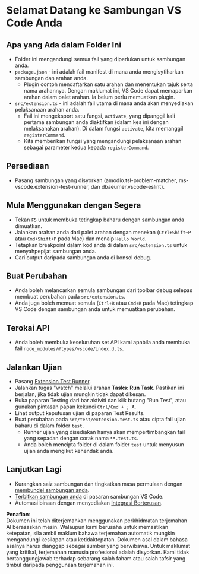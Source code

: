 # Selamat Datang ke Sambungan VS Code Anda

## Apa yang Ada dalam Folder Ini

* Folder ini mengandungi semua fail yang diperlukan untuk sambungan anda.
* `package.json` - ini adalah fail manifest di mana anda mengisytiharkan sambungan dan arahan anda.
  * Plugin contoh mendaftarkan satu arahan dan menentukan tajuk serta nama arahannya. Dengan maklumat ini, VS Code dapat memaparkan arahan dalam palet arahan. Ia belum perlu memuatkan plugin.
* `src/extension.ts` - ini adalah fail utama di mana anda akan menyediakan pelaksanaan arahan anda.
  * Fail ini mengeksport satu fungsi, `activate`, yang dipanggil kali pertama sambungan anda diaktifkan (dalam kes ini dengan melaksanakan arahan). Di dalam fungsi `activate`, kita memanggil `registerCommand`.
  * Kita memberikan fungsi yang mengandungi pelaksanaan arahan sebagai parameter kedua kepada `registerCommand`.

## Persediaan

* Pasang sambungan yang disyorkan (amodio.tsl-problem-matcher, ms-vscode.extension-test-runner, dan dbaeumer.vscode-eslint).

## Mula Menggunakan dengan Segera

* Tekan `F5` untuk membuka tetingkap baharu dengan sambungan anda dimuatkan.
* Jalankan arahan anda dari palet arahan dengan menekan (`Ctrl+Shift+P` atau `Cmd+Shift+P` pada Mac) dan menaip `Hello World`.
* Tetapkan breakpoint dalam kod anda di dalam `src/extension.ts` untuk menyahpepijat sambungan anda.
* Cari output daripada sambungan anda di konsol debug.

## Buat Perubahan

* Anda boleh melancarkan semula sambungan dari toolbar debug selepas membuat perubahan pada `src/extension.ts`.
* Anda juga boleh memuat semula (`Ctrl+R` atau `Cmd+R` pada Mac) tetingkap VS Code dengan sambungan anda untuk memuatkan perubahan.

## Terokai API

* Anda boleh membuka keseluruhan set API kami apabila anda membuka fail `node_modules/@types/vscode/index.d.ts`.

## Jalankan Ujian

* Pasang [Extension Test Runner](https://marketplace.visualstudio.com/items?itemName=ms-vscode.extension-test-runner).
* Jalankan tugas "watch" melalui arahan **Tasks: Run Task**. Pastikan ini berjalan, jika tidak ujian mungkin tidak dapat dikesan.
* Buka paparan Testing dari bar aktiviti dan klik butang "Run Test", atau gunakan pintasan papan kekunci `Ctrl/Cmd + ; A`.
* Lihat output keputusan ujian di paparan Test Results.
* Buat perubahan pada `src/test/extension.test.ts` atau cipta fail ujian baharu di dalam folder `test`.
  * Runner ujian yang disediakan hanya akan mempertimbangkan fail yang sepadan dengan corak nama `**.test.ts`.
  * Anda boleh mencipta folder di dalam folder `test` untuk menyusun ujian anda mengikut kehendak anda.

## Lanjutkan Lagi

* Kurangkan saiz sambungan dan tingkatkan masa permulaan dengan [membundel sambungan anda](https://code.visualstudio.com/api/working-with-extensions/bundling-extension).
* [Terbitkan sambungan anda](https://code.visualstudio.com/api/working-with-extensions/publishing-extension) di pasaran sambungan VS Code.
* Automasi binaan dengan menyediakan [Integrasi Berterusan](https://code.visualstudio.com/api/working-with-extensions/continuous-integration).

**Penafian**:  
Dokumen ini telah diterjemahkan menggunakan perkhidmatan terjemahan AI berasaskan mesin. Walaupun kami berusaha untuk memastikan ketepatan, sila ambil maklum bahawa terjemahan automatik mungkin mengandungi kesilapan atau ketidaktepatan. Dokumen asal dalam bahasa asalnya harus dianggap sebagai sumber yang berwibawa. Untuk maklumat yang kritikal, terjemahan manusia profesional adalah disyorkan. Kami tidak bertanggungjawab terhadap sebarang salah faham atau salah tafsir yang timbul daripada penggunaan terjemahan ini.